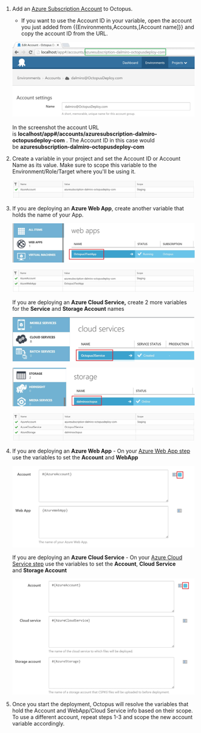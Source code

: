 1. Add an [Azure Subscription Account](/docs/infrastructure/azure/index.md) to Octopus.
    * If you want to use the Account ID in your variable, open the account you just added from {{Environments,Accounts,[Account name]}} and copy the account ID from the URL.

    ![Account Id](../../images/3049102/3278481.jpg "width=500")
    ​    
    In the screenshot the account URL is **localhost/app#/accounts/azuresubscription-dalmiro-octopusdeploy-com** . The Account ID in this case would be **azuresubscription-dalmiro-octopusdeploy-com**
2. Create a variable in your project and set the Account ID or Account Name as its value. Make sure to scope this variable to the Environment/Role/Target where you'll be using it.

    ![variable](../../images/3049102/3278490.jpg "width=500")

3. If you are deploying an **Azure Web App**, create another variable that holds the name of your App.  

    ![Azure web app](../../images/3049102/3278485.jpg "width=500")

    ![Scoped variables](../../images/3049102/3278486.jpg "width=500")

    If you are deploying an **Azure Cloud Service,** create 2 more variables for the **Service** and **Storage Account** names

    ![Cloud service](../../images/3049102/3278489.jpg "width=500")

    ![Azure storage](../../images/3049102/3278494.jpg "width=500")

    ![](../../images/3049102/3278487.jpg "width=500")

4. If you are deploying an **Azure Web App** - On your [Azure Web App step](/docs/deploying-applications/deploying-to-azure/deploying-a-package-to-an-azure-web-app/index.md) use the variables to set the **Account** and **WebApp**

    ![Web app bindings](../../images/3049102/3278496.jpg "width=500")

    If you are deploying an **Azure Cloud Service** - On your [Azure Cloud Service step](/docs/deploying-applications/deploying-to-azure/deploying-a-package-to-an-azure-cloud-service/index.md) use the variables to set the **Account**, **Cloud Service** and **Storage Account**

    ![Cloud service bindings](../../images/3049102/3278497.jpg "width=500")

5. Once you start the deployment, Octopus will resolve the variables that hold the Account and WebApp/Cloud Service info based on their scope. To use a different account, repeat steps 1-3 and scope the new account variable accordingly.
